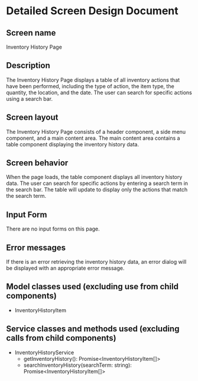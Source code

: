 # Detailed Screen Design Document

## Screen name
Inventory History Page

## Description
The Inventory History Page displays a table of all inventory actions that have been performed, including the type of action, the item type, the quantity, the location, and the date. The user can search for specific actions using a search bar.

## Screen layout
The Inventory History Page consists of a header component, a side menu component, and a main content area. The main content area contains a table component displaying the inventory history data.

## Screen behavior
When the page loads, the table component displays all inventory history data. The user can search for specific actions by entering a search term in the search bar. The table will update to display only the actions that match the search term.

## Input Form
There are no input forms on this page.

## Error messages
If there is an error retrieving the inventory history data, an error dialog will be displayed with an appropriate error message.

## Model classes used (excluding use from child components)
- InventoryHistoryItem

## Service classes and methods used (excluding calls from child components)
- InventoryHistoryService
  - getInventoryHistory(): Promise<InventoryHistoryItem[]>
  - searchInventoryHistory(searchTerm: string): Promise<InventoryHistoryItem[]>